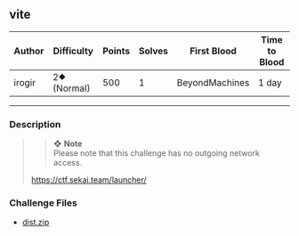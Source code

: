 ## vite

| Author | Difficulty  | Points | Solves | First Blood    | Time to Blood |
| ------ | ----------- | ------ | ------ | -------------- | ------------- |
| irogir | 2⯁ (Normal) | 500    | 1      | BeyondMachines | 1 day         |

---

### Description

<blockquote>

> ❖ **Note**  
> Please note that this challenge has no outgoing network access.

<https://ctf.sekai.team/launcher/>

</blockquote>

### Challenge Files

- [dist.zip](dist)

